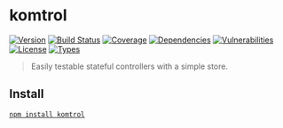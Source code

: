 # komtrol

[![Version](https://img.shields.io/npm/v/komtrol.svg)](https://www.npmjs.com/package/komtrol)
[![Build Status](https://img.shields.io/travis/rafamel/komtrol/master.svg)](https://travis-ci.org/rafamel/komtrol)
[![Coverage](https://img.shields.io/coveralls/rafamel/komtrol/master.svg)](https://coveralls.io/github/rafamel/komtrol)
[![Dependencies](https://img.shields.io/david/rafamel/komtrol.svg)](https://david-dm.org/rafamel/komtrol)
[![Vulnerabilities](https://img.shields.io/snyk/vulnerabilities/npm/komtrol.svg)](https://snyk.io/test/npm/komtrol)
[![License](https://img.shields.io/github/license/rafamel/komtrol.svg)](https://github.com/rafamel/komtrol/blob/master/LICENSE)
[![Types](https://img.shields.io/npm/types/komtrol.svg)](https://www.npmjs.com/package/komtrol)

> Easily testable stateful controllers with a simple store.

## Install

[`npm install komtrol`](https://www.npmjs.com/package/komtrol)
